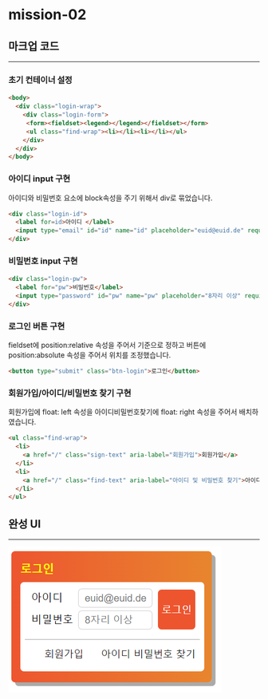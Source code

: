 # mission-02

## 마크업 코드

---
### 초기 컨테이너 설정

```html
<body>
  <div class="login-wrap">
    <div class="login-form">
     <form><fieldset><legend></legend></fieldset></form>
     <ul class="find-wrap"><li></li><li></li></ul>
    </div>
  </div>
</body>
```

### 아이디 input 구현 
아이디와 비밀번호 요소에 block속성을 주기 위해서 div로 묶었습니다.

```html
<div class="login-id">
  <label for=id>아이디 </label>
  <input type="email" id="id" name="id" placeholder="euid@euid.de" required >
</div>
```

### 비밀번호 input 구현

```html
<div class="login-pw">
  <label for="pw">비밀번호</label>
  <input type="password" id="pw" name="pw" placeholder="8자리 이상" required minlength="8" />
</div>
```

### 로그인 버튼 구현
fieldset에 position:relative 속성을  주어서 기준으로 정하고 버튼에 position:absolute 속성을 주어서 위치를 조정했습니다.

```html
<button type="submit" class="btn-login">로그인</button>
```

### 회원가입/아이디/비밀번호 찾기 구현
회원가입에 float: left 속성을 아이디비밀번호찾기에 float: right 속성을 주어서 배치하였습니다.

```html
<ul class="find-wrap">
  <li>
    <a href="/" class="sign-text" aria-label="회원가입">회원가입</a>
  </li>
  <li>
    <a href="/" class="find-text" aria-label="아이디 및 비밀번호 찾기">아이디 비밀번호 찾기</a>
  </li>
</ul>
```

## 완성 UI

---

![과제UI](./과제-02.png)
